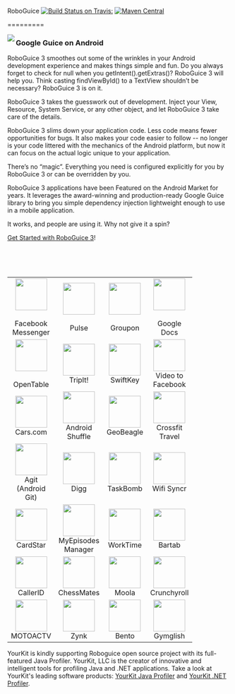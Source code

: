 RoboGuice [![Build Status on Travis:](https://travis-ci.org/roboguice/roboguice.png)](https://travis-ci.org/roboguice/roboguice) [![Maven Central](https://raw.githubusercontent.com/roboguice/roboguice/master/assets/rg-maven-badge.png)](http://search.maven.org/#artifactdetails%7Corg.roboguice%7Croboguice%7C3.0%7Cpom)
<!-- Restore badge after bug fix in heroku https://github.com/jirutka/maven-badges/issues/2 or version update
[![Maven Central](https://maven-badges.herokuapp.com/maven-central/org.roboguice/roboguice/badge.svg)](https://maven-badges.herokuapp.com/maven-central/org.roboguice/roboguice)-->
========= 

<img src="http://f.cl.ly/items/1G3K1n2L3g452n3i1M2q/roboguice-200px.png" align="left" />

### Google Guice on Android

RoboGuice 3 smoothes out some of the wrinkles in your Android development experience and makes things simple and fun. Do you always forget to check for null when you getIntent().getExtras()? RoboGuice 3 will help you. Think casting findViewById() to a TextView shouldn’t be necessary? RoboGuice 3 is on it.

RoboGuice 3 takes the guesswork out of development. Inject your View, Resource, System Service, or any other object, and let RoboGuice 3 take care of the details.

RoboGuice 3 slims down your application code. Less code means fewer opportunities for bugs. It also makes your code easier to follow -- no longer is your code littered with the mechanics of the Android platform, but now it can focus on the actual logic unique to your application.

There’s no “magic”. Everything you need is configured explicitly for you by RoboGuice 3 or can be overridden by you.

RoboGuice 3 applications have been Featured on the Android Market for years. It leverages the award-winning and production-ready Google Guice library to bring you simple dependency injection lightweight enough to use in a mobile application.

It works, and people are using it. Why not give it a spin?

[Get Started with RoboGuice 3](https://github.com/roboguice/roboguice/wiki)!

<br/>
<br/>
<br/>


<table>
    <tr>
        <td width="72" align="center">
            <a title="Facebook Messenger" href="http://market.android.com/details?id=com.facebook.orca" rel="nofollow"><img src="http://donnfelker.github.com/roboguice/images/app-icons/fb-messenger.png" width="72" height="72"></a><br>
            <br>
            Facebook Messenger
        </td>
        <td width="72" align="center">
            <a title="Pulse" href="https://market.android.com/details?id=com.alphonso.pulse" rel="nofollow"><img src="http://donnfelker.github.com/roboguice/images/app-icons/pulse.png" width="72" height="72"><br>
            <br></a>Pulse
        </td>
        <td width="72" align="center">
            <a title="Groupon" href="http://market.android.com/details?id=com.groupon" rel="nofollow"><img src="http://donnfelker.github.com/roboguice/images/app-icons/groupon.png" width="72" height="72"></a><br>
            <br>
            Groupon
        </td>
        <td width="72" align="center">
            <a title="Google Docs" href="https://market.android.com/details?id=com.google.android.apps.docs" rel="nofollow"><img src="http://donnfelker.github.com/roboguice/images/app-icons/google-docs.png" width="72" height="72"></a><br>
            <br>
            Google Docs
        </td>
    </tr>
    <tr>
        <td width="72" align="center">
            <a title="OpenTable" href="http://market.android.com/details?id=com.opentable" rel="nofollow"><img src="http://donnfelker.github.com/roboguice/images/app-icons/opentable.png" width="72" height="72"></a><br>
            <br>
            OpenTable
        </td>
        <td width="72" align="center">
            <a title="TripIt!" href="http://market.android.com/details?id=com.tripit" rel="nofollow"><img src="http://donnfelker.github.com/roboguice/images/app-icons/tripit.png" width="72" height="72"></a>TripIt!
        </td>
        <td width="72" align="center">
            <a title="SwiftKey" href="http://market.android.com/details?id=com.touchtype.swiftkey" rel="nofollow"><img src="http://donnfelker.github.com/roboguice/images/app-icons/swiftkey.png" width="72" height="72"></a>SwiftKey
        </td>
        <td width="72" align="center">
            <a title="Video to Facebook" href="https://market.android.com/details?id=net.eworldui.videouploader" rel="nofollow"><img src="http://donnfelker.github.com/roboguice/images/app-icons/video-to-fb.png" width="72" height="72"></a>Video to Facebook
        </td>
    </tr>
    <tr>
        <td width="72" align="center">
            <a title="Cars.com" href="http://market.android.com/details?id=com.cars.android" rel="nofollow"><img src="http://donnfelker.github.com/roboguice/images/app-icons/carsdotcom.png" width="72" height="72"></a>Cars.com
        </td>
        <td width="72" align="center">
            <a title="Android Shuffle" href="https://market.android.com/details?id=org.dodgybits.android.shuffle" rel="nofollow"><img src="http://donnfelker.github.com/roboguice/images/app-icons/android-shuffle.png" width="72" height="72"></a>Android Shuffle
        </td>
        <td width="72" align="center">
            <a title="GeoBeagle" href="https://market.android.com/details?id=com.google.code.geobeagle" rel="nofollow"><img src="http://donnfelker.github.com/roboguice/images/app-icons/geobeagle.png" width="72" height="72"></a>GeoBeagle
        </td>
        <td width="72" align="center">
            <a title="Crossfit Travel" href="http://market.android.com/details?id=com.agilevent.crossfittravel" rel="nofollow"><img src="http://donnfelker.github.com/roboguice/images/app-icons/crossfit-travel.png" width="72" height="72"></a>Crossfit Travel
        </td>
    </tr>
    <tr>
        <td width="72" align="center">
            <a title="Agit (Android Git)" href="https://market.android.com/details?id=com.madgag.agit" rel="nofollow"><img src="http://donnfelker.github.com/roboguice/images/app-icons/agit.png" width="72" height="72"></a>Agit (Android Git)
        </td>
        <td width="72" align="center">
            <a title="Digg" href="http://www.digg.com" rel="nofollow"><img src="http://donnfelker.github.com/roboguice/images/app-icons/digg.png" width="72" height="72"></a>Digg
        </td>
        <td width="72" align="center">
            <a title="TaskBomb" href="https://market.android.com/details?id=org.androidideas.taskbomb" rel="nofollow"><img src="http://donnfelker.github.com/roboguice/images/app-icons/taskbomb.png" width="72" height="72"></a>TaskBomb
        </td>
        <td width="72" align="center">
            <a title="Wifi Syncr" href="https://market.android.com/details?id=com.appricoo.android.tools.wifisyncr" rel="nofollow"><img src="http://donnfelker.github.com/roboguice/images/app-icons/wifi-syncer.png" width="72" height="72"></a>Wifi Syncr
        </td>
    </tr>
    <tr>
        <td width="72" align="center">
            <a title="CardStar" href="https://market.android.com/details?id=com.cardstar.android" rel="nofollow"><img src="http://donnfelker.github.com/roboguice/images/app-icons/cardstar.png" width="72" height="72"></a>CardStar
        </td>
        <td width="72" align="center">
            <a title="MyEpisodes Manager" href="https://market.android.com/details?id=eu.vranckaert.episodeWatcher" rel="nofollow"><img src="http://donnfelker.github.com/roboguice/images/app-icons/my-episodes-manager.png" width="72" height="72"></a>MyEpisodes Manager
        </td>
        <td width="72" align="center">
            <a title="WorkTime" href="https://market.android.com/details?id=eu.vranckaert.worktime" rel="nofollow"><img src="http://donnfelker.github.com/roboguice/images/app-icons/worktime.png" width="72" height="72"></a>WorkTime
        </td>
        <td width="72" align="center">
            <a title="Bartab" href="https://market.android.com/details?id=com.webtab.bartab.droid" rel="nofollow"><img src="http://donnfelker.github.com/roboguice/images/app-icons/bartab.png" width="72" height="72"></a>Bartab
        </td>
    </tr>
    <tr>
        <td width="72" align="center">
            <a title="CallerID" href="https://market.android.com/details?id=com.integralblue.callerid" rel="nofollow"><img src="http://donnfelker.github.com/roboguice/images/app-icons/callerid.png" width="72" height="72"></a>CallerID
        </td>
        <td width="72" align="center">
            <a title="ChessMates" href="https://play.google.com/store/apps/details?id=com.aptitudelabs.chess" rel="nofollow"><img src="http://donnfelker.github.com/roboguice/images/app-icons/chessmates.png" width="72" height="72"></a>ChessMates
        </td>
        <td width="72" align="center">
            <a title="Moola" href="https://play.google.com/store/apps/details?id=nefarious.apps.moolapro" rel="nofollow"><img src="http://donnfelker.github.com/roboguice/images/app-icons/moola.png" width="72" height="72"></a>Moola
        </td>
        <td width="72" align="center">
            <a title="Crunchyroll" href="https://play.google.com/store/apps/details?id=com.crunchyroll.crunchyroid" rel="nofollow"><img src="http://donnfelker.github.com/roboguice/images/app-icons/crunchyroll.png" width="72" height="72"></a>Crunchyroll
        </td>
    </tr>
    <tr>
        <td width="72" align="center">
            <a title="MOTOACTV" href="https://play.google.com/store/apps/details?id=com.motorola.notification" rel="nofollow"><img src="http://donnfelker.github.com/roboguice/images/app-icons/motoactv.png" width="72" height="72"></a>MOTOACTV
        </td>
        <td width="72" align="center">
            <a title="Zynk" href="https://play.google.com/store/apps/details?id=me.zynk.zynkcorp" rel="nofollow"><img src="http://donnfelker.github.com/roboguice/images/app-icons/zynk.png" width="72" height="72"></a>Zynk
        </td>
        <td width="72" align="center">
            <a title="Bento" href="https://play.google.com/store/apps/details?id=br.gov.rs.bentogoncalves.guia" rel="nofollow"><img src="http://donnfelker.github.com/roboguice/images/app-icons/bento.png" width="72" height="72"></a>Bento
        </td>
		<td width="72" align="center">
		    <a title="Gymglish" href="https://play.google.com/store/apps/details?id=com.gymglish.ggmobile" rel="nofollow"><img src="https://lh5.ggpht.com/2zBbA4WgY_yZ2HBSPuvbeuva0-NDDHBQLdjcomlyQ4zhpUIgcrDpoP7Z5YEI1if1Dg=w300-rw" width="72" height="72"></a>Gymglish
		</td>
    </tr>
</table>


<p>
YourKit is kindly supporting Roboguice open source project with its full-featured Java Profiler.
YourKit, LLC is the creator of innovative and intelligent tools for profiling
Java and .NET applications. Take a look at YourKit's leading software products:
<a href="http://www.yourkit.com/java/profiler/index.jsp">YourKit Java Profiler</a> and
<a href="http://www.yourkit.com/.net/profiler/index.jsp">YourKit .NET Profiler</a>.
